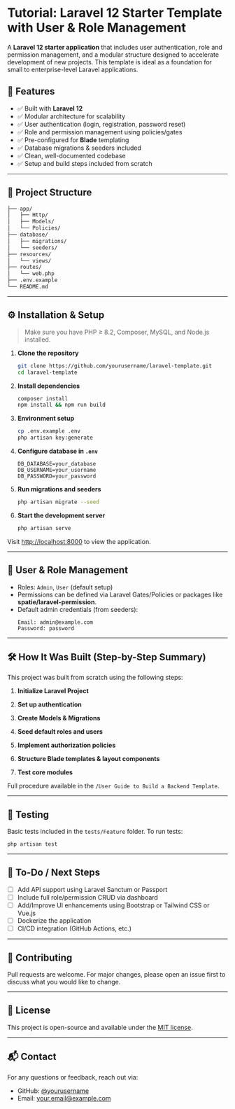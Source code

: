 # Tutorial: Laravel 12 Starter Template with User & Role Management

A **Laravel 12 starter application** that includes user authentication, role and permission management, and a modular structure designed to accelerate development of new projects. This template is ideal as a foundation for small to enterprise-level Laravel applications.

## 🚀 Features

- ✅ Built with **Laravel 12**
- ✅ Modular architecture for scalability
- ✅ User authentication (login, registration, password reset)
- ✅ Role and permission management using policies/gates
- ✅ Pre-configured for **Blade** templating
- ✅ Database migrations & seeders included
- ✅ Clean, well-documented codebase
- ✅ Setup and build steps included from scratch

---

## 📁 Project Structure

```bash
├── app/
│   ├── Http/
│   ├── Models/
│   └── Policies/
├── database/
│   ├── migrations/
│   └── seeders/
├── resources/
│   └── views/
├── routes/
│   └── web.php
├── .env.example
└── README.md
```

---

## ⚙️ Installation & Setup

> Make sure you have PHP ≥ 8.2, Composer, MySQL, and Node.js installed.

1. **Clone the repository**
   ```bash
   git clone https://github.com/yourusername/laravel-template.git
   cd laravel-template
   ```

2. **Install dependencies**
   ```bash
   composer install
   npm install && npm run build
   ```

3. **Environment setup**
   ```bash
   cp .env.example .env
   php artisan key:generate
   ```

4. **Configure database in `.env`**
   ```env
   DB_DATABASE=your_database
   DB_USERNAME=your_username
   DB_PASSWORD=your_password
   ```

5. **Run migrations and seeders**
   ```bash
   php artisan migrate --seed
   ```

6. **Start the development server**
   ```bash
   php artisan serve
   ```

Visit [http://localhost:8000](http://localhost:8000) to view the application.

---

## 👤 User & Role Management

- Roles: `Admin`, `User` (default setup)
- Permissions can be defined via Laravel Gates/Policies or packages like **spatie/laravel-permission**.
- Default admin credentials (from seeders):
  ```
  Email: admin@example.com
  Password: password
  ```

---

## 🛠️ How It Was Built (Step-by-Step Summary)

This project was built from scratch using the following steps:

1. **Initialize Laravel Project**

2. **Set up authentication**

3. **Create Models & Migrations**

4. **Seed default roles and users**

5. **Implement authorization policies**

6. **Structure Blade templates & layout components**

7. **Test core modules**

Full procedure available in the `/User Guide to Build a Backend Template`.

---

## 🧪 Testing

Basic tests included in the `tests/Feature` folder. To run tests:

```bash
php artisan test
```

---

## 📌 To-Do / Next Steps

- [ ] Add API support using Laravel Sanctum or Passport
- [ ] Include full role/permission CRUD via dashboard
- [ ] Add/Improve UI enhancements using Bootstrap or Tailwind CSS or Vue.js
- [ ] Dockerize the application
- [ ] CI/CD integration (GitHub Actions, etc.)

---

## 🤝 Contributing

Pull requests are welcome. For major changes, please open an issue first to discuss what you would like to change.

---

## 📄 License

This project is open-source and available under the [MIT license](LICENSE).

---

## 📬 Contact

For any questions or feedback, reach out via:

- GitHub: [@yourusername](https://github.com/yourusername)
- Email: your.email@example.com

